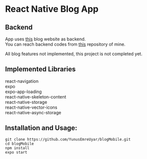 # React Native Blog App

## Backend
App uses [this](http://artandmovieisnotgonnabethename.herokuapp.com/) blog website as backend. <br/>
You can reach backend codes from [this](https://github.com/YunusEmreUyar/Django-Blog) repository of mine.

All blog features not implemented, this project is not completed yet.


## Implemented Libraries
react-navigation<br/>
expo<br/>
expo-app-loading<br/>
react-native-skeleton-content<br/>
react-native-storage<br/>
react-native-vector-icons<br/>
react-native-async-storage<br/>

## Installation and Usage:<br/>

`git clone https://github.com/YunusEmreUyar/blogMobile.git`<br/>
`cd blogMobile`<br/>
`npm install`<br/>
`expo start`<br/>


